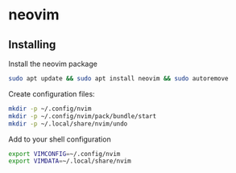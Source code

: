 # neovim

## Installing

Install the neovim package

```bash
sudo apt update && sudo apt install neovim && sudo autoremove
```

Create configuration files:

```bash
mkdir -p ~/.config/nvim
mkdir -p ~/.config/nvim/pack/bundle/start
mkdir -p ~/.local/share/nvim/undo
```


Add to your shell configuration
```bash
export VIMCONFIG=~/.config/nvim
export VIMDATA=~/.local/share/nvim
```
